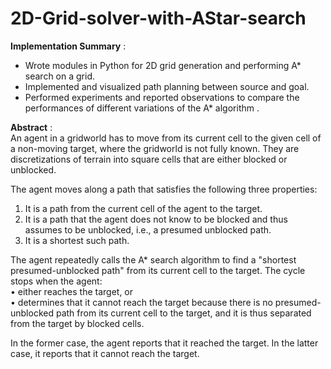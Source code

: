 # 2D-Grid-solver-with-AStar-search

**Implementation Summary** :
- Wrote modules in Python for 2D grid generation and performing A* search on a grid.
- Implemented and visualized path planning between source and goal.
- Performed experiments and reported observations to compare the performances of different variations of the A* algorithm .  
  
  
**Abstract** :  
An agent in a gridworld has to move from its current cell to the given cell of a non-moving target, where the gridworld is not fully known. They are discretizations of terrain into square cells that are either blocked or unblocked.  

The agent moves along a path that satisfies the following three properties:
1. It is a path from the current cell of the agent to the target.  
2. It is a path that the agent does not know to be blocked and thus assumes to be unblocked, i.e., a presumed unblocked path.
3. It is a shortest such path.

The agent repeatedly calls the A* search algorithm to find a "shortest presumed-unblocked path" from its current cell to the target. The cycle stops when the agent:  
• either reaches the target, or  
• determines that it cannot reach the target because there is no presumed-unblocked path from its current cell to the target, and it is thus separated from the target by blocked cells.

In the former case, the agent reports that it reached the target. In the latter case, it reports that it cannot reach the target.
